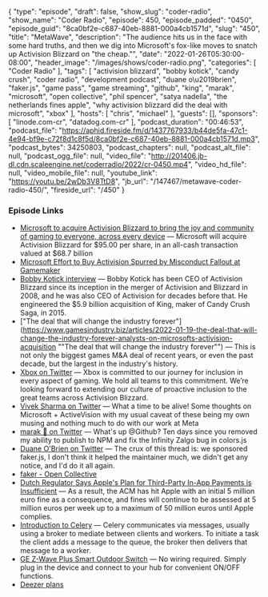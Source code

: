 {
  "type": "episode",
  "draft": false,
  "show_slug": "coder-radio",
  "show_name": "Coder Radio",
  "episode": 450,
  "episode_padded": "0450",
  "episode_guid": "8ca0bf2e-c687-40eb-8881-000a4cb1571d",
  "slug": "450",
  "title": "MetaWave",
  "description": "The audience hits us in the face with some hard truths, and then we dig into Microsoft's fox-like moves to snatch up Activision Blizzard on \"the cheap.\"",
  "date": "2022-01-26T05:30:00-08:00",
  "header_image": "/images/shows/coder-radio.png",
  "categories": [
    "Coder Radio"
  ],
  "tags": [
    "activision blizzard",
    "bobby kotick",
    "candy crush",
    "coder radio",
    "development podcast",
    "duane o\u2019brien",
    "faker.js",
    "game pass",
    "game streaming",
    "github",
    "king",
    "marak",
    "microsoft",
    "open collective",
    "phil spencer",
    "satya nadella",
    "the netherlands fines apple",
    "why activision blizzard did the deal with microsoft",
    "xbox"
  ],
  "hosts": [
    "chris",
    "michael"
  ],
  "guests": [],
  "sponsors": [
    "linode.com-cr",
    "datadog.com-cr"
  ],
  "podcast_duration": "00:46:53",
  "podcast_file": "https://aphid.fireside.fm/d/1437767933/b44de5fa-47c1-4e94-bf9e-c72f8d1c8f5d/8ca0bf2e-c687-40eb-8881-000a4cb1571d.mp3",
  "podcast_bytes": 34250803,
  "podcast_chapters": null,
  "podcast_alt_file": null,
  "podcast_ogg_file": null,
  "video_file": "http://201406.jb-dl.cdn.scaleengine.net/coderradio/2022/cr-0450.mp4",
  "video_hd_file": null,
  "video_mobile_file": null,
  "youtube_link": "https://youtu.be/2wDb3V8TtD8",
  "jb_url": "/147467/metawave-coder-radio-450/",
  "fireside_url": "/450"
}


### Episode Links

  * [Microsoft to acquire Activision Blizzard to bring the joy and community of gaming to everyone, across every device](https://news.microsoft.com/2022/01/18/microsoft-to-acquire-activision-blizzard-to-bring-the-joy-and-community-of-gaming-to-everyone-across-every-device/ "Microsoft to acquire Activision Blizzard to bring the joy and community of gaming to everyone, across every device") — Microsoft will acquire Activision Blizzard for $95.00 per share, in an all-cash transaction valued at $68.7 billion
  * [Microsoft Effort to Buy Activision Spurred by Misconduct Fallout at Gamemaker](https://www.bloomberg.com/news/articles/2022-01-19/microsoft-effort-to-buy-activision-spurred-by-misconduct-fallout-at-gamemaker "Microsoft Effort to Buy Activision Spurred by Misconduct Fallout at Gamemaker")
  * [Bobby Kotick interview](https://venturebeat.com/2022/01/18/bobby-kotick-interview-why-activision-blizzard-did-the-deal-with-microsoft/ "Bobby Kotick interview") — Bobby Kotick has been CEO of Activision Blizzard since its inception in the merger of Activision and Blizzard in 2008, and he was also CEO of Activision for decades before that. He engineered the $5.9 billion acquisition of King, maker of Candy Crush Saga, in 2015.
  * ["The deal that will change the industry forever"](https://www.gamesindustry.biz/articles/2022-01-19-the-deal-that-will-change-the-industry-forever-analysts-on-microsofts-activision-acquisition ""The deal that will change the industry forever"") — This is not only the biggest games M&A deal of recent years, or even the past decade, but the largest in the industry's history.
  * [Xbox on Twitter](https://twitter.com/xbox/status/1483431182029111297 "Xbox on Twitter") — Xbox is committed to our journey for inclusion in every aspect of gaming. We hold all teams to this commitment. We’re looking forward to extending our culture of proactive inclusion to the great teams across Activision Blizzard.
  * [Vivek Sharma on Twitter](https://twitter.com/pucknorris/status/1483515558947524610 "Vivek Sharma on Twitter") — What a time to be alive! Some thoughts on Microsoft + ActiveVision with my usual caveat of these being my own musing and nothing much to do with our work at Meta
  * [marak 🗿 on Twitter](https://twitter.com/marak/status/1484185867027685376 "marak 🗿 on Twitter") — What's up @Github? Ten days since you removed my ability to publish to NPM and fix the Infinity Zalgo bug in colors.js
  * [Duane O'Brien on Twitter](https://twitter.com/DuaneOBrien/status/1484602958717149185 "Duane O'Brien on Twitter") — The crux of this thread is: we sponsored faker.js, I don't think it helped the maintainer much, we didn't get any notice, and I'd do it all again.
  * [faker - Open Collective](https://opencollective.com/fakerjs "faker - Open Collective")
  * [Dutch Regulator Says Apple's Plan for Third-Party In-App Payments is Insufficient](https://www.macrumors.com/2022/01/24/dutch-third-party-iap-plan-insufficient/?scrolla=5eb6d68b7fedc32c19ef33b4 "Dutch Regulator Says Apple's Plan for Third-Party In-App Payments is Insufficient") — As a result, the ACM has hit Apple with an initial 5 million euro fine as a consequence, and fines will continue to be assessed at 5 million euros per week up to a maximum of 50 million euros until Apple complies.
  * [Introduction to Celery](https://docs.celeryproject.org/en/stable/getting-started/introduction.html "Introduction to Celery") — Celery communicates via messages, usually using a broker to mediate between clients and workers. To initiate a task the client adds a message to the queue, the broker then delivers that message to a worker.
  * [GE Z-Wave Plus Smart Outdoor Switch](https://www.amazon.com/gp/product/B06W9NWFM3/ref=ppx_yo_dt_b_search_asin_title?ie=UTF8&psc=1 "GE Z-Wave Plus Smart Outdoor Switch") — No wiring required. Simply plug in the device and connect to your hub for convenient ON/OFF functions. 
  * [Deezer plans](https://www.deezer.com/us/offers "Deezer plans")


